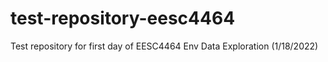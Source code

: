 # test-repository-eesc4464
 Test repository for first day of EESC4464 Env Data Exploration (1/18/2022)
